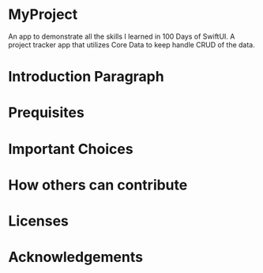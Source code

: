 # MyProject
An app to demonstrate all the skills I learned in 100 Days of SwiftUI. A project tracker app that utilizes Core Data to keep handle CRUD of the data.
# Introduction Paragraph

# Prequisites

# Important Choices

# How others can contribute

# Licenses

# Acknowledgements
